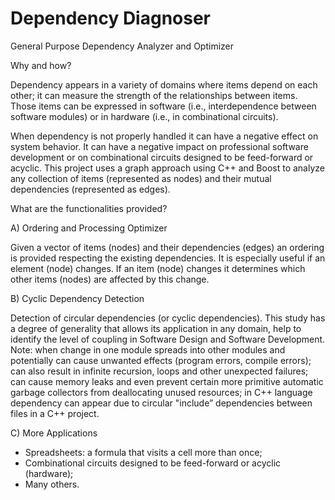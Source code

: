 # Dependency Diagnoser

General Purpose Dependency Analyzer and Optimizer

Why and how? 

Dependency appears in a variety of domains where items depend on each other; it can measure the strength of the relationships between items. Those items can be expressed in software (i.e., interdependence between software modules) or in hardware (i.e., in combinational circuits). 

When dependency is not properly handled it can have a negative effect on system behavior. It can have a negative impact on professional software development or on combinational circuits designed to be feed-forward or acyclic. This project uses a graph approach using C++ and Boost to analyze any collection of items (represented as nodes) and their mutual dependencies (represented as edges).


What are the functionalities provided?

A) Ordering and Processing Optimizer 

Given a vector of items (nodes) and their dependencies (edges) an ordering is provided respecting the existing dependencies. It is especially useful if an element (node) changes. If an item (node) changes it determines which other items (nodes) are affected by this change.

B) Cyclic Dependency Detection 

Detection of circular dependencies (or cyclic dependencies). This study has a degree of generality that allows its application in any domain, help to identify the level of coupling in Software Design and Software Development.
Note: when change in one module spreads into other modules and potentially can cause unwanted effects (program errors, compile errors); can also result in infinite recursion, loops and other unexpected failures; can cause memory leaks and even prevent certain more primitive automatic garbage collectors from deallocating unused resources; in C++ language dependency can appear due to circular "include” dependencies between files in a C++ project. 

C) More Applications 

- Spreadsheets: a formula that visits a cell more than once; 
- Combinational circuits designed to be feed-forward or acyclic (hardware); 
- Many others. 
